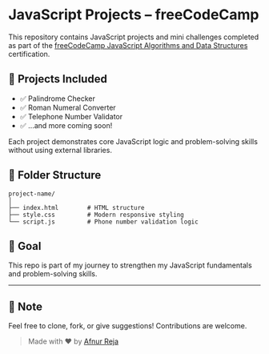 # JavaScript Projects – freeCodeCamp

This repository contains JavaScript projects and mini challenges completed as part of the [freeCodeCamp JavaScript Algorithms and Data Structures](https://www.freecodecamp.org/learn/javascript-algorithms-and-data-structures/) certification.

## 📁 Projects Included

- ✅ Palindrome Checker
- ✅ Roman Numeral Converter
- ✅ Telephone Number Validator
- ✅ ...and more coming soon!

Each project demonstrates core JavaScript logic and problem-solving skills without using external libraries.

## 📂 Folder Structure

```
project-name/
│
├── index.html        # HTML structure
├── style.css         # Modern responsive styling
└── script.js         # Phone number validation logic
```


## 🧠 Goal

This repo is part of my journey to strengthen my JavaScript fundamentals and problem-solving skills.

---

## 📌 Note

Feel free to clone, fork, or give suggestions! Contributions are welcome.

> Made with ❤️ by [Afnur Reja](https://github.com/afnur-reja)
